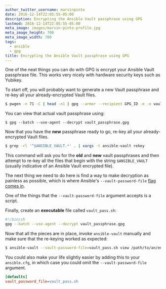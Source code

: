 ```yaml
---
author_twitter_username: marvinpinto
date: 2016-12-14T22:05:55-05:00
description: Encrypting the Ansible Vault passphrase using GPG
lastmod: 2016-12-14T22:05:55-05:00
meta_image: images/marvin-pinto-profile.jpg
meta_image_height: 700
meta_image_width: 700
tags:
  - ansible
  - gpg
title: Encrypting the Ansible Vault passphrase using GPG
---
```


One of the neat things you can do with GPG is encrypt your Ansible Vault
passphrase file. This works very nicely with hardware security keys such as
Yubikey.

To start off, you will probably want to generate a new Vault passphrase and
re-key all your already-encrypted Vault files.

``` bash
$ pwgen -n 71 -C | head -n1 | gpg --armor --recipient GPG_ID -e -o vault_passphrase.gpg
```

You can view that actual vault passphrase using:

``` batch
$ gpg --batch --use-agent --decrypt vault_passphrase.gpg
```

Now that you have the **new** passphrase ready to go, re-key all your
already-encrypted Vault files.

``` bash
$ grep -rl '^$ANSIBLE_VAULT.*' . | xargs -t ansible-vault rekey
```

This command will ask you for the **old** and **new** vault passphrases and
then attempt to re-key all the files that begin with the string
`$ANSIBLE_VAULT` (usually indicative of an Ansible Vault encrypted file).

The next thing we need to do here is find a way to make decryption as painless
as possible, which is where Ansible's `--vault-password-file` [flag comes
in][1].

One of the things that the `--vault-password-file` argument accepts is a
script.

Finally, create an **executable** file called `vault_pass.sh`:

``` bash
#!/bin/sh
gpg --batch --use-agent --decrypt vault_passphrase.gpg
```

Now that all the pieces are in place, invoke `ansible-vault` manually and make
sure that the re-keying worked as expected:

``` bash
$ ansible-vault --vault-password-file=vault_pass.sh view /path/to/an/encrypted/vault/file.yml
```

You could also make your life slightly easier by adding this to your
`ansible.cfg`, in which case you could omit the `--vault-password-file`
argument.

``` ini
[defaults]
vault_password_file=vault_pass.sh
```

[1]: https://docs.ansible.com/ansible/playbooks_vault.html
